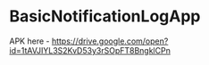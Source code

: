 # BasicNotificationLogApp
APK here - https://drive.google.com/open?id=1tAVJIYL3S2KvD53y3rSOpFT8BngklCPn
